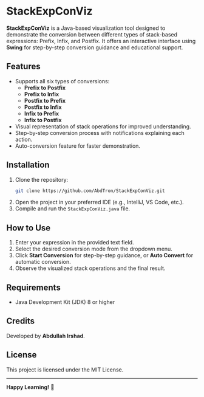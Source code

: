 # StackExpConViz

**StackExpConViz** is a Java-based visualization tool designed to demonstrate the conversion between different types of stack-based expressions: Prefix, Infix, and Postfix. It offers an interactive interface using **Swing** for step-by-step conversion guidance and educational support.

## Features
- Supports all six types of conversions:
  - **Prefix to Postfix**
  - **Prefix to Infix**
  - **Postfix to Prefix**
  - **Postfix to Infix**
  - **Infix to Prefix**
  - **Infix to Postfix**
- Visual representation of stack operations for improved understanding.
- Step-by-step conversion process with notifications explaining each action.
- Auto-conversion feature for faster demonstration.

## Installation
1. Clone the repository:
   ```bash
   git clone https://github.com/AbdTron/StackExpConViz.git
   ```
2. Open the project in your preferred IDE (e.g., IntelliJ, VS Code, etc.).
3. Compile and run the `StackExpConViz.java` file.

## How to Use
1. Enter your expression in the provided text field.
2. Select the desired conversion mode from the dropdown menu.
3. Click **Start Conversion** for step-by-step guidance, or **Auto Convert** for automatic conversion.
4. Observe the visualized stack operations and the final result.

## Requirements
- Java Development Kit (JDK) 8 or higher

## Credits
Developed by **Abdullah Irshad**.

## License
This project is licensed under the MIT License.

---
**Happy Learning!** 🚀


